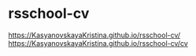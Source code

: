 # rsschool-cv

https://KasyanovskayaKristina.github.io/rsschool-cv/
https://KasyanovskayaKristina.github.io/rsschool-cv/cv

